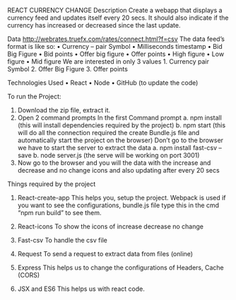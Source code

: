 REACT CURRENCY CHANGE
Description
            Create a webapp that displays a currency feed and updates itself every 20 secs. It should also indicate if the currency has increased or decreased since the last update.
            
Data
    http://webrates.truefx.com/rates/connect.html?f=csv
      The data feed’s format is like so:
        •	Currency – pair Symbol
        •	Milliseconds timestamp
        •	Bid Big Figure
        •	Bid points
        •	Offer big figure
        •	Offer points 
        •	High figure
        •	Low figure
        •	Mid figure
      We are interested in only 3 values 1. Currency pair Symbol 2. Offer Big Figure 3. Offer points
      
Technologies Used
      •	React
      •	Node
      •	GitHub (to update the code)
      
To run the Project:
1.	Download the zip file, extract it.
2.	Open 2 command prompts
In the first Command prompt
    a.	npm install (this will install dependencies required by the project)
    b.	npm start (this will do all the connection required the create Bundle.js file and automatically start the project on the browser)
Don’t go to the browser we have to start the server to extract the data
    a.	npm install fast-csv –save
    b.	node server.js (the serve will be working on port 3001)
3.	Now go to the browser and you will the data with the increase and decrease and no change icons and also updating after every 20 secs

Things required by the project
1.	React-create-app
This helps you, setup the project. Webpack is used if you want to see the configurations, bundle.js file type this in the cmd “npm run build” to see them.

2.	React-icons
To show the icons of increase decrease no change

3.	Fast-csv
To handle the csv file

4.	Request
To send a request to extract data from files (online)

5.	Express
This helps us to change the configurations of Headers, Cache (CORS)

6.	JSX and ES6
This helps us with react code. 

